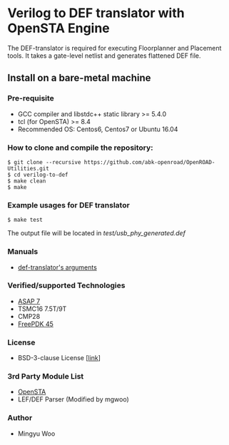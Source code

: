 # Verilog to DEF translator with OpenSTA Engine
The DEF-translator is required for executing Floorplanner and Placement tools. It takes a gate-level netlist and generates flattened DEF file.

## Install on a bare-metal machine
### Pre-requisite
* GCC compiler and libstdc++ static library >= 5.4.0
* tcl (for OpenSTA) >= 8.4
* Recommended OS: Centos6, Centos7 or Ubuntu 16.04

### How to clone and compile the repository:
    $ git clone --recursive https://github.com/abk-openroad/OpenROAD-Utilities.git
    $ cd verilog-to-def
    $ make clean
    $ make

### Example usages for DEF translator 
    $ make test

The output file will be located in *test/usb_phy_generated.def*

### Manuals
* [def-translator's arguments](/verilog-to-def/doc/BinaryArguments.md)

### Verified/supported Technologies
* [ASAP 7](http://asap.asu.edu/asap/)
* TSMC16 7.5T/9T
* CMP28
* [FreePDK 45](http://vlsicad.ucsd.edu/A2A/)
    
### License
* BSD-3-clause License [[link](/verilog-to-def/LICENSE)]

### 3rd Party Module List
* [OpenSTA](https://github.com/abk-openroad/OpenSTA)
* LEF/DEF Parser (Modified by mgwoo)

### Author
* Mingyu Woo
